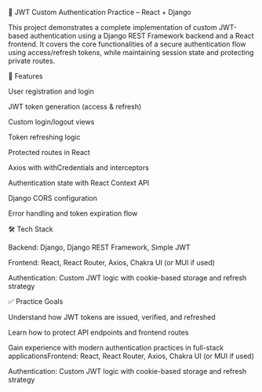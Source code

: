 🔐 JWT Custom Authentication Practice – React + Django

This project demonstrates a complete implementation of custom JWT-based authentication using a Django REST Framework backend and a React frontend. It covers the core functionalities of a secure authentication flow using access/refresh tokens, while maintaining session state and protecting private routes.


🚀 Features

User registration and login

JWT token generation (access & refresh)

Custom login/logout views

Token refreshing logic

Protected routes in React

Axios with withCredentials and interceptors

Authentication state with React Context API

Django CORS configuration

Error handling and token expiration flow


🛠️ Tech Stack

Backend: Django, Django REST Framework, Simple JWT

Frontend: React, React Router, Axios, Chakra UI (or MUI if used)

Authentication: Custom JWT logic with cookie-based storage and refresh strategy


✅ Practice Goals

Understand how JWT tokens are issued, verified, and refreshed

Learn how to protect API endpoints and frontend routes

Gain experience with modern authentication practices in full-stack applicationsFrontend: React, React Router, Axios, Chakra UI (or MUI if used)

Authentication: Custom JWT logic with cookie-based storage and refresh strategy
